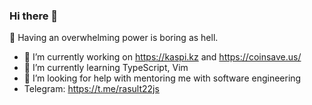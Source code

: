 ### Hi there 👋

💬 Having an overwhelming power is boring as hell.

- 🔭 I’m currently working on https://kaspi.kz and https://coinsave.us/
- 🌱 I’m currently learning TypeScript, Vim
- 🤔 I’m looking for help with mentoring me with software engineering
-   Telegram: https://t.me/rasult22js

<!-- ![Itachi](https://media1.giphy.com/media/6IkjQmpaRwIabJ2G3C/giphy.gif) -->
<!--
**rasult22/rasult22** is a ✨ _special_ ✨ repository because its `README.md` (this file) appears on your GitHub profile.

Here are some ideas to get you started:

- 🔭 I’m currently working on ...
- 👯 I’m looking to collaborate on ...
- 🤔 I’m looking for help with ...
- 💬 Ask me about ...
- 📫 How to reach me: ...
- 😄 Pronouns: ...
- ⚡ Fun fact: ...
-->
